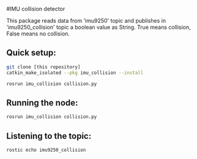 #IMU collision detector

This package reads data from 'imu9250' topic and publishes in 'imu9250_collision' topic a boolean value as String.
True means collision, False means no collision.

Quick setup:
----- 
```bash
git clone [this repository]
catkin_make_isolated --pkg imu_collision --install

rosrun imu_collision collision.py
```

Running the node:
-----
```bash
rosrun imu_collision collision.py
```

Listening to the topic:
-----
```bash
rostic echo imu9250_collision
```

